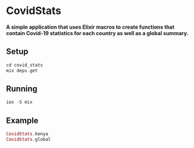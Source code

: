 # CovidStats

**A simple application that uses Elixir macros to create functions that contain Covid-19 statistics for each country as well as a global summary.**

## Setup

```elixir
cd covid_stats
mix deps.get
```

## Running

```elixir
iex -S mix
```

## Example

```elixir
CovidStats.kenya
CovidStats.global
```
